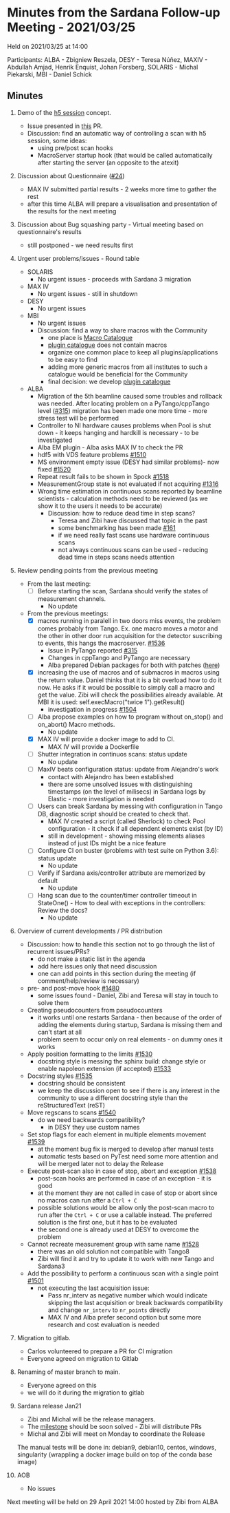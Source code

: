 # Minutes from the Sardana Follow-up Meeting - 2021/03/25

Held on 2021/03/25 at 14:00

Participants: ALBA - Zbigniew Reszela, DESY - Teresa Núñez, MAXIV - Abdullah Amjad, Henrik Enquist, Johan Forsberg, SOLARIS - Michal Piekarski, MBI - Daniel Schick 

## Minutes
1. Demo of the [h5 session](https://sardana-controls.org/users/scan.html#nxscanh5-filerecorder) concept. 
    - Issue presented in [this](https://github.com/sardana-org/sardana/pull/1457) PR.
    - Discussion: find an automatic way of controlling a scan with h5 session, some ideas:
        - using pre/post scan hooks 
        - MacroServer startup hook (that would be called automatically after starting the server (an opposite to the atexit)
2. Discussion about Questionnaire ([#24](https://github.com/sardana-org/sardana-followup/issues/24))
    - MAX IV submitted partial results - 2 weeks more time to gather the rest
    - after this time ALBA will prepare a visualisation and presentation of the results for the next meeting
3. Discussion about Bug squashing party - Virtual meeting based on questionnaire's results
    - still postponed - we need results first
4. Urgent user problems/issues - Round table
    - SOLARIS
        - No urgent issues - proceeds with Sardana 3 migration
    - MAX IV
        - No urgent issues - still in shutdown
    - DESY
        - No urgent issues
    - MBI
        - No urgent issues
        - Discussion: find a way to share macros with the Community
            - one place is [Macro Catalogue](https://sourceforge.net/p/sardana/macros.git/ci/master/tree/)
            - [plugin catalogue](https://github.com/sardana-org/sardana-plugins) does not contain macros 
            - organize one common place to keep all plugins/applications to be easy to find
            - adding more generic macros from all institutes to such a catalogue would be beneficial for the Community
            - final decision: we develop [plugin catalogue](https://github.com/sardana-org/sardana-plugins)
    - ALBA
        - Migration of the 5th beamline caused some troubles and rollback was needed. After locating problem on a PyTango/cppTango level
        ([#315](https://gitlab.com/tango-controls/pytango/-/issues/315)) migration has been made one more time - more stress test will be performed
        - Controller to NI hardware causes problems when Pool is shut down - it keeps hanging and hardkill is necessary - to be investigated
        - Alba EM plugin - Alba asks MAX IV to check the PR
        - hdf5 with VDS feature problems [#1510](https://github.com/sardana-org/sardana/pull/1510)
        - MS environment empty issue (DESY had similar problems)- now fixed [#1520](https://github.com/sardana-org/sardana/pull/1520)
        - Repeat result fails to be shown in Spock [#1518](https://github.com/sardana-org/sardana/issues/1518)
        - MeasurementGroup state is not evaluated if not acquiring [#1316](https://github.com/sardana-org/sardana/issues/1316)
        - Wrong time estimation in continuous scans reported by beamline scientists - calculation methods need to be reviewed (as we show it to the users
        it needs to be accurate)
            - Discussion: how to reduce dead time in step scans? 
                - Teresa and Zibi have discussed that topic in the past
                - some benchmarking has been made [#161](https://github.com/sardana-org/sardana/issues/161)
                - if we need really fast scans use hardware continuous scans
                - not always continuous scans can be used - reducing dead time in steps scans needs attention
        
        
5. Review pending points from the previous meeting
    - From the last meeting:
        - [ ] Before starting the scan, Sardana should verify the states of measurement channels.
            - No update
    - From the previous meetings:
        - [X] macros running in paralell in two doors miss events, the problem comes probably from Tango. Ex. one macro moves a motor and the other in other 
        door run acquisition for the detector suscribing to events, this hangs the macroserver. [#1536](https://github.com/sardana-org/sardana/issues/1536)
            - Issue in PyTango reported [#315](https://gitlab.com/tango-controls/pytango/-/issues/315)
            - Changes in cppTango and PyTango are necessary
            - Alba prepared Debian packages for both with patches ([here](https://github.com/reszelaz/sardana-test))
        - [X] increasing the use of macros and of submacros in macros using the return value. Daniel thinks that it is a bit overload how to do it now. He asks if it 
        would be possible to simply call a macro and get the value. Zibi will check the possibilities already available. At MBI it is used: self.execMacro("twice 1").getResult()
            - investigation in progress [#1504](https://github.com/sardana-org/sardana/issues/1504)
        - [ ] Alba propose examples on how to program without on_stop() and on_abort() Macro methods.
            - No update
        - [X] MAX IV will provide a docker image to add to CI.
            - MAX IV will provide a Dockerfile
        - [ ] Shutter integration in continuos scans: status update
            - No update
        - [ ] MaxIV beats configuration status: update from Alejandro's work
            - contact with Alejandro has been established
            - there are some unsolved issues with distinguishing timestamps (on the level of milisecs) in Sardana logs by Elastic - more investigation is needed
        - [ ] Users can break Sardana by messing with configuration in Tango DB, diagnostic script should be created to check that.
            - MAX IV created a script (called Sherlock) to check Pool configuration - it check if all dependent elements exist (by ID)
            - still in development - showing missing elements aliases instead of just IDs might be a nice feature
        - [ ] Configure CI on buster (problems with test suite on Python 3.6): status update
            - No update
        - [ ] Verify if Sardana axis/controller attribute are memorized by default
            - No update
        - [ ] Hang scan due to the counter/timer controller timeout in StateOne() - How to deal with exceptions in the controllers: Review the docs?
            - No update

6. Overview of current developments / PR distribution
    - Discussion: how to handle this section not to go through the list of recurrent issues/PRs?
        - do not make a static list in the agenda
        - add here issues only that need discussion
        - one can add points in this section during the meeting (if comment/help/review is necessary)
    - pre- and post-move hook [#1480](https://github.com/sardana-org/sardana/pull/1480)
        - some issues found - Daniel, Zibi and Teresa will stay in touch to solve them
    - Creating pseudocounters from pseudocounters 
        - it works until one restarts Sardana - then because of the order of adding the elements during startup, Sardana is missing them and 
        can't start at all
        - problem seem to occur only on real elements - on dummy ones it works
    - Apply position formatting to the limits [#1530](https://github.com/sardana-org/sardana/pull/1530)
        - docstring style is messing the sphinx build: change style or enable napoleon extension (if accepted) [#1533](https://github.com/sardana-org/sardana/pull/1533)  
    - Docstring styles [#1535](https://github.com/sardana-org/sardana/issues/1535)
        - docstring should be consistent
        - we keep the discussion open to see if there is any interest in the community to use a different docstring style than the reStructuredText (reST)
    - Move regscans to scans [#1540](https://github.com/sardana-org/sardana/pull/1540)
        - do we need backwards compatibility?
            - in DESY they use custom names
    - Set stop flags for each element in multiple elements movement [#1539](https://github.com/sardana-org/sardana/pull/1539)
        - at the moment bug fix is merged to develop after manual tests
        - automatic tests based on PyTest need some more attention and will be merged later not to delay the Release
    - Execute post-scan also in case of stop, abort and exception [#1538](https://github.com/sardana-org/sardana/pull/1538)
        - post-scan hooks are performed in case of an exception - it is good
        - at the moment they are not called in case of stop or abort since no macros can run after a `Ctrl + C`
        - possible solutions would be allow only the post-scan macro to run after the `Ctrl + C` or
        use a callable instead. The preferred solution is the first one, but it has to be evaluated
        - the second one is already used at DESY to overcome the problem
    - Cannot recreate measurement group with same name [#1528](https://github.com/sardana-org/sardana/issues/1528)
        - there was an old solution not compatible with Tango8
        - Zibi will find it and try to update it to work with new Tango and Sardana3
    - Add the possibility to perform a continuous scan with a single point [#1501](https://github.com/sardana-org/sardana/issues/1501)
        - not executing the last acquisition issue:
            - Pass nr_interv as negative number which would indicate skipping the last acquisition or break backwards compatibility and change `nr_interv` to `nr_points` directly
            - MAX IV and Alba prefer second option but some more research and cost evaluation is needed

7. Migration to gitlab.
    - Carlos volunteered to prepare a PR for CI migration
    - Everyone agreed on migration to Gitlab

8. Renaming of master branch to main. 
    - Everyone agreed on this
    - we will do it during the migration to gitlab

9. Sardana release Jan21
   - Zibi and Michal will be the release managers.
   - The [milestone](https://github.com/sardana-org/sardana/milestone/8) should be soon solved - Zibi will distribute PRs
   - Michal and Zibi will meet on Monday to coordinate the Release

   The manual tests will be done in:
   debian9, debian10, centos, windows, singularity (wrappling a docker image build on top of the conda base image)

10. AOB
    - No issues
    
Next meeting will be held on 29 April 2021 14:00 hosted by Zibi from ALBA
